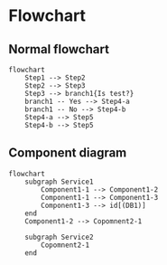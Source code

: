 # Flowchart
## Normal flowchart
```mermaid
flowchart
    Step1 --> Step2
    Step2 --> Step3
    Step3 --> branch1{Is test?} 
    branch1 -- Yes --> Step4-a
    branch1 -- No --> Step4-b   
    Step4-a --> Step5
    Step4-b --> Step5
```
## Component diagram
```mermaid
flowchart
    subgraph Service1
        Component1-1 --> Component1-2 
        Component1-1 --> Component1-3
        Component1-3 --> id[(DB1)]
    end
    Component1-2 --> Copomnent2-1
    
    subgraph Service2
        Copomnent2-1
    end
```